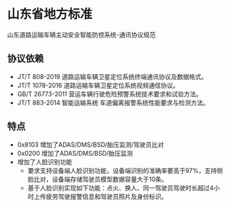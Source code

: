 # 山东省地方标准

山东道路运输车辆主动安全智能防控系统-通讯协议规范

## 协议依赖

- JT/T 808-2019 道路运输车辆卫星定位系统终端通讯协议及数据格式。
- JT/T 1078-2016 道路运输车辆卫星定位系统视频通信协议。
- GB/T 26773-2011 营运车辆行驶危险预警系统技术要求和试验方法。
- JT/T 883-2014 智能运输系统 车道偏离报警系统性能要求与检测方法。

## 特点

- 0x8103 增加了ADAS/DMS/BSD/胎压监测/驾驶员比对
- 0x0200 增加了ADAS/DMS/BSD/胎压监测
- 增加了人脸识别功能
    - 要求支持设备端人脸识别功能，设备端识别的准确率要高于97%，支持侧脸比对，设备端存储驾驶员模型数据容量大于10条。
    - 基于人脸识别实现如下功能：点火、换人、同一驾驶员驾驶时长超过4小时上传疲劳驾驶报警信息和驾驶员照片及身份标识。
